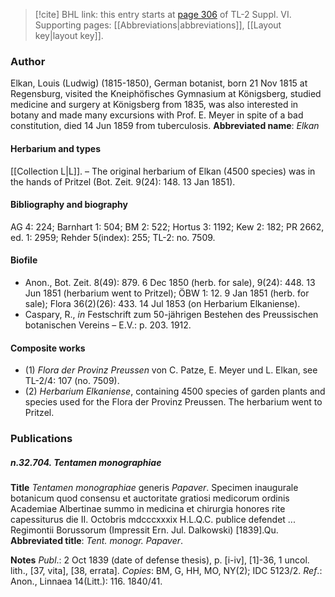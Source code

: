 > [!cite] BHL link: this entry starts at [page 306](https://www.biodiversitylibrary.org/page/33260294) of TL-2 Suppl. VI.
> Supporting pages: [[Abbreviations|abbreviations]], [[Layout key|layout key]].

### Author

Elkan, Louis (Ludwig) (1815-1850), German botanist, born 21 Nov 1815 at Regensburg, visited the Kneiphöfisches Gymnasium at Königsberg, studied medicine and surgery at Königsberg from 1835, was also interested in botany and made many excursions with Prof. E. Meyer in spite of a bad constitution, died 14 Jun 1859 from tuberculosis. 
**Abbreviated name**: *Elkan*

#### Herbarium and types

[[Collection L|L]]. – The original herbarium of Elkan (4500 species) was in the hands of Pritzel (Bot. Zeit. 9(24): 148. 13 Jan 1851).

#### Bibliography and biography

AG 4: 224; Barnhart 1: 504; BM 2: 522; Hortus 3: 1192; Kew 2: 182; PR 2662, ed. 1: 2959; Rehder 5(index): 255; TL-2: no. 7509.

#### Biofile

- Anon., Bot. Zeit. 8(49): 879. 6 Dec 1850 (herb. for sale), 9(24): 448. 13 Jun 1851 (herbarium went to Pritzel); ÖBW 1: 12. 9 Jan 1851 (herb. for sale); Flora 36(2)(26): 433. 14 Jul 1853 (on Herbarium Elkaniense).
- Caspary, R., *in* Festschrift zum 50-jährigen Bestehen des Preussischen botanischen Vereins – E.V.: p. 203. 1912.

#### Composite works

- (1) *Flora der Provinz Preussen* von C. Patze, E. Meyer und L. Elkan, see TL-2/4: 107 (no. 7509).
- (2) *Herbarium Elkaniense*, containing 4500 species of garden plants and species used for the Flora der Provinz Preussen. The herbarium went to Pritzel.

### Publications

##### n.32.704. Tentamen monographiae

**Title**
*Tentamen monographiae* generis *Papaver*. Specimen inaugurale botanicum quod consensu et auctoritate gratiosi medicorum ordinis Academiae Albertinae summo in medicina et chirurgia honores rite capessiturus die II. Octobris mdcccxxxix H.L.Q.C. publice defendet ... Regimontii Borussorum (Impressit Ern. Jul. Dalkowski) \[1839\].Qu.
**Abbreviated title**: *Tent. monogr. Papaver*.

**Notes**
*Publ*.: 2 Oct 1839 (date of defense thesis), p. \[i-iv\], \[1\]-36, 1 uncol. lith., \[37, vita\], \[38, errata\].
*Copies*: BM, G, HH, MO, NY(2); IDC 5123/2.
*Ref*.: Anon., Linnaea 14(Litt.): 116. 1840/41.

